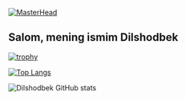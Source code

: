 [![MasterHead](https://cdn.dribbble.com/users/4422816/screenshots/8803765/media/fffb308d1d7a24a8687346c57ae1ff36.gif)](https://github.com/adm0397)

## Salom, mening ismim Dilshodbek

[![trophy](https://github-profile-trophy.vercel.app/?username=adm0397)](https://github.com/ryo-ma/github-profile-trophy)

[![Top Langs](https://github-readme-stats.vercel.app/api/top-langs/?username=adm0397&layout=compact)](https://github.com/adm0397)

![Dilshodbek GitHub stats](https://github-readme-stats.vercel.app/api?username=adm0397&show_icons=true&theme=transparent)

